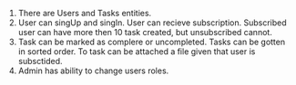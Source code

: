 1. There are Users and Tasks entities. 
2. User can singUp and singIn. User can recieve subscription. Subscribed user can have more then 10 task created, but unsubscribed cannot.
3. Task can be marked as complere or uncompleted. Tasks can be gotten in sorted order. To task can be attached a file given that user is subsctided.
4. Admin has ability to change users roles.
